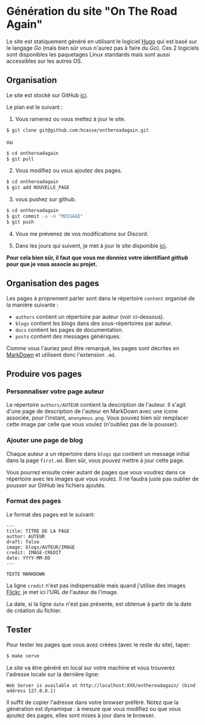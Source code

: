 # Génération du site "On The Road Again"

Le site est statiquement généré en utilisant le logiciel [Hugo](https://gohugo.io/) qui est basé sur le langage _Go_ (mais bien sûr vous n'aurez pas à faire du _Go_). Ces 2 logiciels sont disponibles les paquetages Linux standards mais sont aussi accessibles sur les autres OS.


## Organisation

Le site est stocké sur GitHub [ici](https://github.com/hcasse/ontheroadagain).

Le plan est le suivant :

1. Vous ramenez ou vous mettez à jour le site.

```sh
$ git clone git@github.com:hcasse/ontheroadagain.git
```
ou
```sh
$ cd ontheroadagain
$ git pull
```

2. Vous modifiez ou vous ajoutez des pages.

```sh
$ cd ontheroadagain
$ git add NOUVELLE_PAGE
```

3. vous pushez sur github.

```sh
$ cd ontheroadagain
$ git commit -a -m "MESSAGE"
$ git push
```



4. Vous me prévenez de vos modifications sur Discord.

5. Dans les jours qui suivent, je met à jour le site disponible [ici](https://secil.univ-tlse3.fr/ontheroadagain/).

**Pour cela bien sûr, il faut que vous me donniez votre identifiant _github_ pour que je vous associe au projet.**




## Organisation des pages

Les pages à proprement parler sont dans le répertoire `content` organisé de la manière suivante :

* `authors` contient un répertoire par auteur (voir ci-dessous).
* `blogs` contient les blogs dans des sous-répertoires par auteur.
* `docs` contient les pages de documentation.
* `posts` contient des messages génériques.

Comme vous l'auriez peut être remarqué, les pages sont décrites en [MarkDown](https://daringfireball.net/projects/markdown/) et utilisent donc l'extension `.md`.



## Produire vos pages

### Personnaliser votre page auteur

Le répertoire `authors/AUTEUR` contient la description de l'auteur. Il s'agit d'une page de description de l'auteur en MarkDown avec une icone associée, pour l'instant, `anonymous.png`. Vous pouvez bien sûr remplacer cette image par celle que vous voulez (n'oubliez pas de la pousser).

### Ajouter une page de blog

Chaque auteur a un répertoire dans `blogs` qui contient un message initial dans la page `first.md`. Bien sûr, vous pouvez mettre à jour cette page.

Vous pourrez ensuite créer autant de pages que vous voudrez dans ce répertoire avec les images que vous voulez. Il ne faudra juste pas oublier de pousser sur GitHub les fichiers ajoutés.

### Format des pages

Le format des pages est le suivant:
```
---
title: TITRE DE LA PAGE
author: AUTEUR
draft: false
image: blogs/AUTEUR/IMAGE
credit: IMAGE-CREDIT
date: YYYY-MM-DD
---

TEXTE MARKDOWN

```

La ligne `credit` n'est pas indispensable mais quand j'utilise des images [Flickr](https://www.flickr.com), je met ici l'URL de l'auteur de l'image.

La date, si la ligne `date` n'est pas présente, est obtenue à partir de la date de création du fichier.


## Tester

Pour tester les pages que vous avez créées (avec le reste du site),
taper:

```sh
$ make serve
```

Le site va être généré en local sur votre machine et vous trouverez l'adresse locale sur la dernière ligne:

```
Web Server is available at http://localhost:XXX/ontheroadagain/ (bind address 127.0.0.1)
```

Il suffit de copier l'adresse dans votre browser préféré. Notez que la génération est dynamique : à mesure que vous modifiez ou que vous ajoutez des pages, elles sont mises à jour dans le browser.
